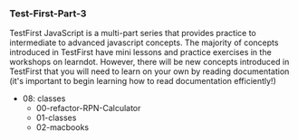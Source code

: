 ### Test-First-Part-3

TestFirst JavaScript is a multi-part series that provides practice to intermediate to advanced javascript concepts. The majority of concepts introduced in TestFirst have mini lessons and practice exercises in the workshops on learndot. However, there will be new concepts introduced in TestFirst that you will need to learn on your own by reading documentation (it's important to begin learning how to read documentation efficiently!)

- 08: classes
  - 00-refactor-RPN-Calculator
  - 01-classes
  - 02-macbooks

